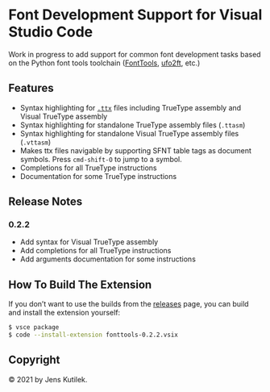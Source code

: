 # Font Development Support for Visual Studio Code

Work in progress to add support for common font development tasks based on the Python font tools toolchain ([FontTools](https://github.com/fonttools/fonttools), [ufo2ft](https://github.com/googlefonts/ufo2ft), etc.)

## Features

- Syntax highlighting for [`.ttx`](https://github.com/fonttools/fonttools) files including TrueType assembly and Visual TrueType assembly
- Syntax highlighting for standalone TrueType assembly files (`.ttasm`)
- Syntax highlighting for standalone Visual TrueType assembly files (`.vttasm`)
- Makes ttx files navigable by supporting SFNT table tags as document symbols. Press `cmd-shift-O` to jump to a symbol.
- Completions for all TrueType instructions
- Documentation for some TrueType instructions

## Release Notes

### 0.2.2

- Add syntax for Visual TrueType assembly
- Add completions for all TrueType instructions
- Add arguments documentation for some instructions

## How To Build The Extension

If you don’t want to use the builds from the [releases](/jenskutilek/vscode-fonttools/releases) page, you can build and install the extension yourself:

```bash
$ vsce package
$ code --install-extension fonttools-0.2.2.vsix
```

## Copyright

© 2021 by Jens Kutilek.
